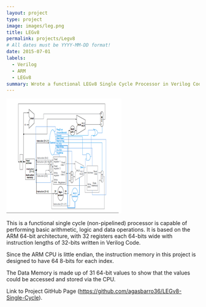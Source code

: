 ```yaml
---
layout: project
type: project
image: images/leg.png
title: LEGv8
permalink: projects/Legv8
# All dates must be YYYY-MM-DD format!
date: 2015-07-01
labels:
  - Verilog
  - ARM
  - LEGv8
summary: Wrote a functional LEGv8 Single Cycle Processor in Verilog Code.
---
```


<div class="ui small rounded images">
  <img class="ui image" src="../images/leg.png">

</div>

This is a functional single cycle (non-pipelined) processor is capable of performing basic arithmetic, logic and data operations. It is based on the ARM 64-bit architecture, with 32 registers each 64-bits wide with instruction lengths of 32-bits written in Verilog Code. 

Since the ARM CPU is little endian, the instruction memory in this project is designed to have 64 8-bits for each index. 

The Data Memory is made up of 31 64-bit values to show that the values could be accessed and stored via the CPU. 

Link to Project GitHub Page (https://github.com/agasbarro36/LEGv8-Single-Cycle).
